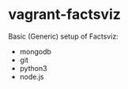 vagrant-factsviz
=====================

Basic (Generic) setup of Factsviz:

* mongodb
* git
* python3 
* node.js
